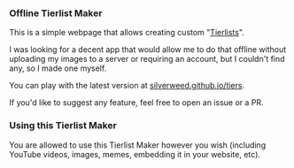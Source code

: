 ### Offline Tierlist Maker

This is a simple webpage that allows creating custom "[Tierlists](https://knowyourmeme.com/memes/tier-lists)".

I was looking for a decent app that would allow me to do that offline without uploading my images to a server or requiring an account, but I couldn't find any, so I made one myself.

You can play with the latest version at [silverweed.github.io/tiers](https://silverweed.github.io/tiers).

If you'd like to suggest any feature, feel free to open an issue or a PR.

### Using this Tierlist Maker

You are allowed to use this Tierlist Maker however you wish (including YouTube videos, images, memes, embedding it in your website, etc).
